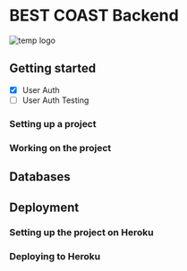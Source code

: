# BEST COAST Backend
![temp logo](https://user-images.githubusercontent.com/34497456/41249235-67cc9a62-6d68-11e8-9fa7-2c1033976ef9.png)


## Getting started
- [x] User Auth
- [ ] User Auth Testing
### Setting up a project



### Working on the project



## Databases



## Deployment


### Setting up the project on Heroku



### Deploying to Heroku

